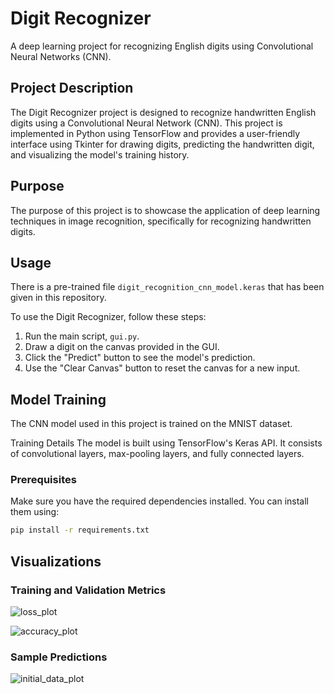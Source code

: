 # Digit Recognizer

A deep learning project for recognizing English digits using Convolutional Neural Networks (CNN).

## Project Description

The Digit Recognizer project is designed to recognize handwritten English digits using a Convolutional Neural Network (CNN). This project is implemented in Python using TensorFlow and provides a user-friendly interface using Tkinter for drawing digits, predicting the handwritten digit, and visualizing the model's training history.

## Purpose

The purpose of this project is to showcase the application of deep learning techniques in image recognition, specifically for recognizing handwritten digits.

## Usage

There is a pre-trained file ```digit_recognition_cnn_model.keras``` that has been given in this repository.

To use the Digit Recognizer, follow these steps:

1. Run the main script, `gui.py`.
2. Draw a digit on the canvas provided in the GUI.
3. Click the "Predict" button to see the model's prediction.
4. Use the "Clear Canvas" button to reset the canvas for a new input.

## Model Training 
The CNN model used in this project is trained on the MNIST dataset.

Training Details
The model is built using TensorFlow's Keras API. It consists of convolutional layers, max-pooling layers, and fully connected layers.

### Prerequisites

Make sure you have the required dependencies installed. You can install them using:

```bash
pip install -r requirements.txt
```

## Visualizations

### Training and Validation Metrics


![loss_plot](https://github.com/paramsureliya/digit-recognizer/assets/148708744/0dbcf867-06dc-4625-99de-f293f2f3a9d2)


![accuracy_plot](https://github.com/paramsureliya/digit-recognizer/assets/148708744/0f85cee4-e2df-454f-904c-c9883304a743)

### Sample Predictions

![initial_data_plot](https://github.com/paramsureliya/digit-recognizer/assets/148708744/6db15675-a65c-4cfe-9120-92e8640805bb)
